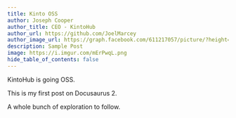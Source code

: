```yaml
---
title: Kinto OSS
author: Joseph Cooper
author_title: CEO - KintoHub
author_url: https://github.com/JoelMarcey
author_image_url: https://graph.facebook.com/611217057/picture/?height=200&width=200
description: Sample Post
image: https://i.imgur.com/mErPwqL.png
hide_table_of_contents: false
---
```

KintoHub is going OSS.

<!--truncate-->

This is my first post on Docusaurus 2.

A whole bunch of exploration to follow.
